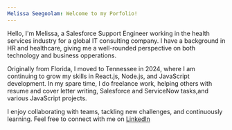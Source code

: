 ```yaml
---
Melissa Seegoolam: Welcome to my Porfolio!
---
```


Hello, I'm Melissa, a Salesforce Support Engineer working in the health services industry for a global IT consulting company. I have a background in HR and healthcare, giving me a well-rounded perspective on both technology and business opperations.

Originally from Florida, I moved to Tennessee in 2024, where I am continuing to grow my skills in React.js, Node.js, and JavaScript development. In my spare time, I do freelance work, helping others with resume and cover letter writing, Salesforce and ServiceNow tasks,and various JavaScript projects.

I enjoy collaborating with teams, tackling new challenges, and continuously learning. Feel free to connect with me on [LinkedIn](https://www.linkedin.com/in/melissa-seegoolam/)
